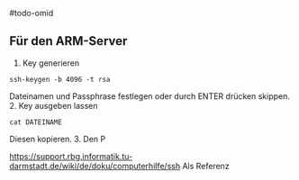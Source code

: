 #todo-omid 
## Für den ARM-Server
1. Key generieren
```
ssh-keygen -b 4096 -t rsa
```
Dateinamen und Passphrase festlegen oder durch ENTER drücken skippen.
2. Key ausgeben lassen
```
cat DATEINAME
```
Diesen kopieren.
3. Den P

https://support.rbg.informatik.tu-darmstadt.de/wiki/de/doku/computerhilfe/ssh
Als Referenz